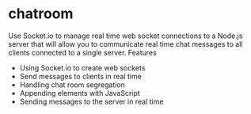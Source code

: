 # chatroom
Use Socket.io to manage real time web socket connections to a Node.js server that will allow you to communicate real time chat messages to all clients connected to a single server.
Features
- Using Socket.io to create web sockets
- Send messages to clients in real time
-  Handling chat room segregation
- Appending elements with JavaScript
- Sending messages to the server in real time
